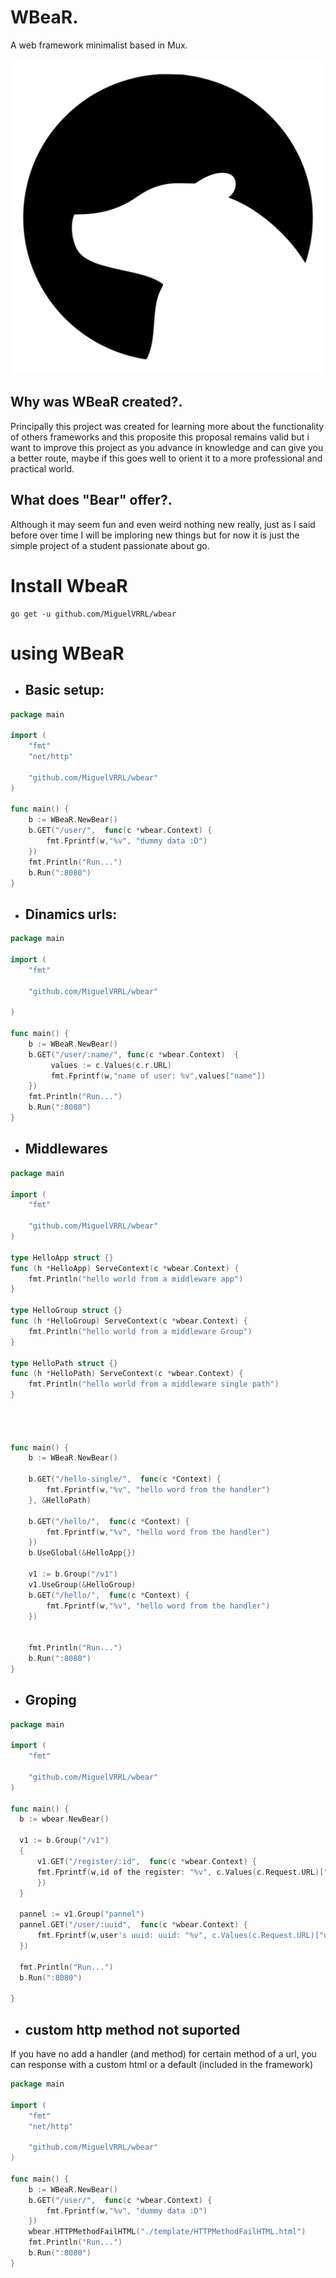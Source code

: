 # WBeaR.
A web framework minimalist based in Mux.

![alt text](https://github.com/MiguelVRRL/WBeaR/blob/main/logo/WBeaR.svg)

## Why was WBeaR created?.
Principally this project was created for learning more about the functionality of others
frameworks and this proposite this proposal remains valid but i want to improve this project
as you advance in knowledge and can give you a better route, maybe if this goes well
to orient it to a more professional and practical world.

## What does "Bear" offer?.
Although it may seem fun and even weird nothing new really, just as I said before over time I
will be imploring new things but for now it is just the simple project of a student passionate about go.

# Install WbeaR

```
go get -u github.com/MiguelVRRL/wbear
```

# using WBeaR

- ## Basic setup:
```go
package main

import (
    "fmt"
    "net/http"

    "github.com/MiguelVRRL/wbear"
)

func main() {
    b := WBeaR.NewBear()
    b.GET("/user/",  func(c *wbear.Context) {
        fmt.Fprintf(w,"%v", "dummy data :D")
    })
    fmt.Println("Run...")
    b.Run(":8080")
}
```

- ## Dinamics urls:
```go
package main

import (
    "fmt"

    "github.com/MiguelVRRL/wbear"

)

func main() {
    b := WBeaR.NewBear()
    b.GET("/user/:name/", func(c *wbear.Context)  {
         values := c.Values(c.r.URL)
         fmt.Fprintf(w,"name of user: %v",values["name"])
    })
    fmt.Println("Run...")
    b.Run(":8080")
}
```
- ## Middlewares
```go
package main

import (
    "fmt"

    "github.com/MiguelVRRL/wbear"
)

type HelloApp struct {}
func (h *HelloApp) ServeContext(c *wbear.Context) {
    fmt.Println("hello world from a middleware app")
}

type HelloGroup struct {}
func (h *HelloGroup) ServeContext(c *wbear.Context) {
    fmt.Println("hello world from a middleware Group")
}

type HelloPath struct {}
func (h *HelloPath) ServeContext(c *wbear.Context) {
    fmt.Println("hello world from a middleware single path")
}




func main() {
    b := WBeaR.NewBear()
    
    b.GET("/hello-single/",  func(c *Context) {
        fmt.Fprintf(w,"%v", "hello word from the handler")
    }, &HelloPath)

    b.GET("/hello/",  func(c *Context) {
        fmt.Fprintf(w,"%v", "hello word from the handler")
    })
    b.UseGlobal(&HelloApp{})
    
    v1 := b.Group("/v1") 
    v1.UseGroup(&HelloGroup)
    b.GET("/hello/",  func(c *Context) {
        fmt.Fprintf(w,"%v", "hello word from the handler")
    })
    

    fmt.Println("Run...")
    b.Run(":8080")
}
```
- ## Groping

```go
package main

import (
    "fmt"

    "github.com/MiguelVRRL/wbear"
)

func main() {
  b := wbear.NewBear()
   
  v1 := b.Group("/v1")
  {
      v1.GET("/register/:id",  func(c *wbear.Context) {
      fmt.Fprintf(w,id of the register: "%v", c.Values(c.Request.URL)["id"])
      })
  }

  pannel := v1.Group("pannel")
  pannel.GET("/user/:uuid",  func(c *wbear.Context) {
      fmt.Fprintf(w,user's uuid: uuid: "%v", c.Values(c.Request.URL)["uuid"])
  })

  fmt.Println("Run...")
  b.Run(":8080")
    
}

```
- ## custom http method not suported
If you have no add a handler (and method) for certain method of a url, you can response with a custom html or a default (included in the framework)


```go
package main

import (
    "fmt"
    "net/http"

    "github.com/MiguelVRRL/wbear"
)

func main() {
    b := WBeaR.NewBear()
    b.GET("/user/",  func(c *wbear.Context) {
        fmt.Fprintf(w,"%v", "dummy data :D")
    })
    wbear.HTTPMethodFailHTML("./template/HTTPMethodFailHTML.html")
    fmt.Println("Run...")
    b.Run(":8080")
}


```
